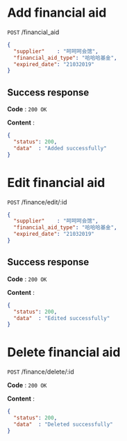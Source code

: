 # Add financial aid 

`POST` /financial_aid

```json
{
  "supplier"    : "呵呵呵会馆",
  "financial_aid_type": "哈哈哈基金",
  "expired_date": "21032019"
}
```

## Success response

**Code** : `200 OK`

**Content** :

```json
{
  "status": 200,
  "data"  : "Added successfully"
}
```


# Edit financial aid

`POST` /finance/edit/:id

```json
{
  "supplier"    : "呵呵呵会馆",
  "financial_aid_type": "哈哈哈基金",
  "expired_date": "21032019"
}
```

## Success response 

**Code** : `200 OK`

**Content** :

```json
{
  "status": 200,
  "data"  : "Edited successfully"
}
```

# Delete financial aid

`POST` /finance/delete/:id

**Code** : `200 OK`

**Content** :

```json
{
  "status": 200,
  "data"  : "Deleted successfully"
}
```